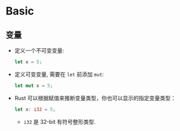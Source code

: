 # Basic

## 变量

- 定义一个不可变变量:

  ```rust
  let x = 5;
  ```

- 定义可变变量, 需要在 `let` 前添加 `mut`:

  ```rust
  let mut x = 5;
  ```

- Rust 可以根据赋值来推断变量类型，你也可以显示的指定变量类型：

  ```rust
  let x: i32 = 5;
  ```

  - `i32` 是 32-bit 有符号整形类型.
